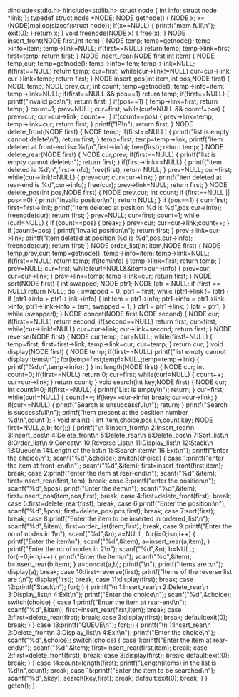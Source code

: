 #include<stdio.h>
#include<stdlib.h>
struct node
{
int info;
struct node *link;
};
typedef struct node *NODE;
NODE getnode()
{
NODE x;
x=(NODE)malloc(sizeof(struct node));
if(x==NULL)
{
printf("mem full\n");
exit(0);
}
return x;
}
void freenode(NODE x)
{
free(x);
}
NODE insert_front(NODE first,int item)
{
NODE temp;
temp=getnode();
temp->info=item;
temp->link=NULL;
if(first==NULL)
return temp;
temp->link=first;
first=temp;
return first;
}
NODE insert_rear(NODE first,int item)
{
NODE temp,cur;
temp=getnode();
temp->info=item;
temp->link=NULL;
if(first==NULL)
return temp;
cur=first;
while(cur->link!=NULL)
cur=cur->link;
cur->link=temp;
return first;
}
NODE insert_pos(int item,int pos,NODE first)
{
NODE temp;
NODE prev,cur;
int count;
temp=getnode();
temp->info=item;
temp->link=NULL;
if(first==NULL && pos==1)
return temp;
if(first==NULL)
{
printf("invalid pos\n");
return first;
}
if(pos==1)
{
temp->link=first;
return temp;
}
count=1;
prev=NULL;
cur=first;
while(cur!=NULL && count!=pos)
{
prev=cur;
cur=cur->link;
count++;
}
if(count==pos)
{
prev->link=temp;
temp->link=cur;
return first;
}
printf("IP\n");
return first;
}
NODE delete_front(NODE first)
{
NODE temp;
if(first==NULL)
{
printf("list is empty cannot delete\n");
return first;
}
temp=first;
temp=temp->link;
printf("item deleted at front-end is=%d\n",first->info);
free(first);
return temp;
}
NODE delete_rear(NODE first)
{
NODE cur,prev;
if(first==NULL)
{
printf("list is empty cannot delete\n");
return first;
}
if(first->link==NULL)
{
printf("item deleted is %d\n",first->info);
free(first);
return NULL;
}
prev=NULL;
cur=first;
while(cur->link!=NULL)
{
prev=cur;
cur=cur->link;
}
printf("iten deleted at rear-end is %d",cur->info);
free(cur);
prev->link=NULL;
return first;
}
NODE delete_pos(int pos,NODE first)
{
NODE prev,cur;
int count;
if (first==NULL || pos<=0)
{
printf("Invalid position\n");
return NULL;
}
if (pos==1)
{
cur=first;
first=first->link;
printf("Item deleted at position %d is %d",pos,cur->info);
freenode(cur);
return first;
}
prev=NULL;
cur=first;
count=1;
while (cur!=NULL)
{
if (count==pos)
{
break;
}
prev=cur;
cur=cur->link;count++;
}
if (count!=pos)
{
printf("Invalid position\n");
return first;
}
prev->link=cur->link;
printf("Item deleted at position %d is %d",pos,cur->info);
freenode(cur);
return first;
}
NODE order_list(int item,NODE first)
{
NODE temp,prev,cur;
temp=getnode();
temp->info=item;
temp->link=NULL;
if(first==NULL) return temp;
if(item<first->info)
{
temp->link=first;
return temp;
}
prev=NULL;
cur=first;
while(cur!=NULL&&item>cur->info)
{
prev=cur;
cur=cur->link;
}
prev->link=temp;
temp->link=cur;
return first;
}
NODE sort(NODE first)
{
int swapped;
NODE ptr1;
NODE lptr = NULL;
if (first == NULL)
return NULL;
do
{
swapped = 0;
ptr1 = first;
while (ptr1->link != lptr)
{
if (ptr1->info > ptr1->link->info)
{
int tem = ptr1->info;
ptr1->info = ptr1->link->info;
ptr1->link->info = tem;
swapped = 1;
}
ptr1 = ptr1->link;
}
lptr = ptr1;
} while (swapped);
}
NODE concat(NODE first,NODE second)
{
NODE cur;
if(first==NULL)
return second;
if(second==NULL)
return first;
cur=first;
while(cur->link!=NULL)
cur=cur->link;
cur->link=second;
return first;
}
NODE reverse(NODE first)
{
NODE cur,temp;
cur=NULL;
while(first!=NULL)
{
temp=first;
first=first->link;
temp->link=cur;
cur=temp;
}
return cur;
}
void display(NODE first)
{
NODE temp;
if(first==NULL)
printf("list empty cannot display items\n");
for(temp=first;temp!=NULL;temp=temp->link)
{
printf("%d\n",temp->info);
}
}
int length(NODE first)
{
NODE cur;
int count=0;
if(first==NULL) return 0;
cur=first;
while(cur!=NULL)
{
count++;
cur=cur->link;
}
return count;
}
void search(int key,NODE first)
{
NODE cur;
int count1=0;
if(first==NULL)
{
printf("List is empty\n");
return;
}
cur=first;
while(cur!=NULL)
{
count1++;
if(key==cur->info)
break;
cur=cur->link;
}
if(cur==NULL)
{
printf("Search is unsuccessful\n");
return;
}
printf("Search is successfull\n");
printf("Item present at the position number %d\n",count1);
}
void main()
{
int item,choice,pos,i,n,count,key;
NODE first=NULL,a,b;
for(;;)
{
printf("\n 1:Insert_front\n 2:Insert_rear\n 3:Insert_pos\n 4:Delete_front\n 5:Delete_rear\n 6:Delete_pos\n 7:Sort_list\n 8:Order_list\n 9:Concat\n 10:Reverse List\n 11:Display_list\n 12:Stack\n 13:Queue\n 14:Length of the list\n 15:Search item\n 16:Exit\n");
printf("Enter the choice\n");
scanf("%d",&choice);
switch(choice)
{
case 1:printf("enter the item at front-end\n");
scanf("%d",&item);
first=insert_front(first,item);
break;
case 2:printf("enter the item at rear-end\n");
scanf("%d",&item);
first=insert_rear(first,item);
break;
case 3:printf("enter the position\n");
scanf("%d",&pos);
printf("Enter the item\n");
scanf("%d",&item);
first=insert_pos(item,pos,first);
break;
case 4:first=delete_front(first);
break;
case 5:first=delete_rear(first);
break;
case 6:printf("Enter the position:\n");
scanf("%d",&pos);
first=delete_pos(pos,first);
break;
case 7:sort(first);
break;
case 8:printf("Enter the item to be inserted in ordered_list\n");
scanf("%d",&item);
first=order_list(item,first);
break;
case 9:printf("Enter the no of nodes in 1\n");
scanf("%d",&n);
a=NULL;
for(i=0;i<n;i++)
{
printf("Enter the item\n");
scanf("%d",&item);
a=insert_rear(a,item);
}
printf("Enter the no of nodes in 2\n");
scanf("%d",&n);
b=NULL;
for(i=0;i<n;i++)
{
printf("Enter the item\n");
scanf("%d",&item);
b=insert_rear(b,item);
}
a=concat(a,b);
printf("\n");
printf("Items are :\n");
display(a);
break;
case 10:first=reverse(first);
printf("Items of the reverse list are :\n");
display(first);
break;
case 11:display(first);
break;
case 12:printf("Stack\n");
for(;;)
{
printf("\n 1:Insert_rear\n 2:Delete_rear\n 3:Display_list\n 4:Exit\n");
printf("Enter the choice\n");
scanf("%d",&choice);
switch(choice)
{
case 1:printf("Enter the item at rear-end\n");
scanf("%d",&item);
first=insert_rear(first,item);
break;
case 2:first=delete_rear(first);
break;
case 3:display(first);
break;
default:exit(0);
break;
}
}
case 13:printf("QUEUE\n");
for(;;)
{
printf("\n 1:Insert_rear\n 2:Delete_front\n 3:Display_list\n 4:Exit\n");
printf("Enter the choice\n");
scanf("%d",&choice);
switch(choice)
{
case 1:printf("Enter the item at rear-end\n");
scanf("%d",&item);
first=insert_rear(first,item);
break;
case 2:first=delete_front(first);
break;
case 3:display(first);
break;
default:exit(0);
break;
}
}
case 14:count=length(first);
printf("Length(items) in the list is %d\n",count);
break;
case 15:printf("Enter the item to be searched\n");
scanf("%d",&key);
search(key,first);
break;
default:exit(0);
break;
}
}
getch();
}
